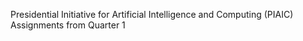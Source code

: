 Presidential Initiative for Artificial Intelligence and Computing (PIAIC)
Assignments from Quarter 1
